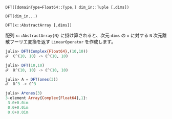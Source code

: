 `DFT([domainType=Float64::Type,] dim_in::Tuple [,dims])`

`DFT(dim_in...)`

`DFT(x::AbstractArray [,dims])`

配列 `x::AbstractArray{N}` に掛け算されると、次元 `dims` の `x` に対する `N` 次元離散フーリエ変換を返す `LinearOperator` を作成します。

```julia
julia> DFT(Complex{Float64},(10,10))
ℱ  ℂ^(10, 10) -> ℂ^(10, 10)

julia> DFT(10,10)
ℱ  ℝ^(10, 10) -> ℂ^(10, 10)

julia> A = DFT(ones(3))
ℱ  ℝ^3 -> ℂ^3

julia> A*ones(3)
3-element Array{Complex{Float64},1}:
 3.0+0.0im
 0.0+0.0im
 0.0+0.0im
```
